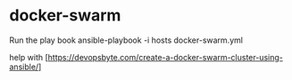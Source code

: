 # docker-swarm

Run the play book
ansible-playbook -i hosts docker-swarm.yml

help with [https://devopsbyte.com/create-a-docker-swarm-cluster-using-ansible/]
